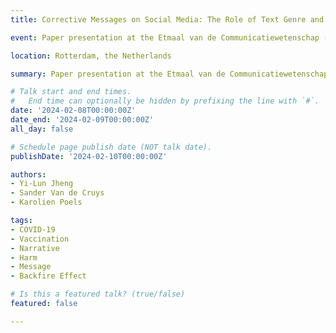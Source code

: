 ```yaml
---
title: Corrective Messages on Social Media: The Role of Text Genre and Harm Features

event: Paper presentation at the Etmaal van de Communicatiewetenschap (Etmaal 2024)

location: Rotterdam, the Netherlands

summary: Paper presentation at the Etmaal van de Communicatiewetenschap (Etmaal 2024)

# Talk start and end times.
#   End time can optionally be hidden by prefixing the line with `#`.
date: '2024-02-08T00:00:00Z'
date_end: '2024-02-09T00:00:00Z'
all_day: false

# Schedule page publish date (NOT talk date).
publishDate: '2024-02-10T00:00:00Z'

authors: 
- Yi-Lun Jheng
- Sander Van de Cruys
- Karolien Poels

tags: 
- COVID-19
- Vaccination
- Narrative
- Harm
- Message
- Backfire Effect

# Is this a featured talk? (true/false)
featured: false

---
```





